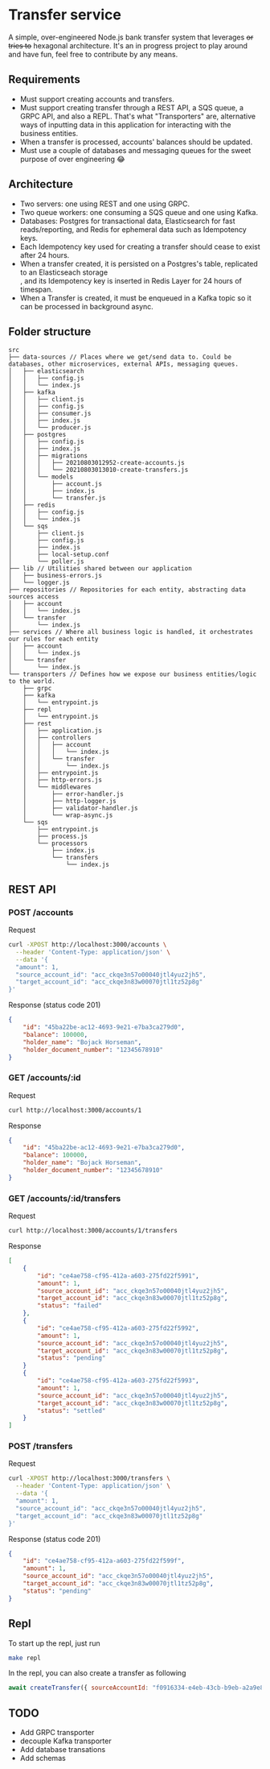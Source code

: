 # Transfer service

A simple, over-engineered Node.js bank transfer system that leverages ~~or tries to~~ hexagonal architecture. It's an in progress project to play around and have fun, feel free to contribute by any means. 

## Requirements

- Must support creating accounts and transfers.
- Must support creating transfer through a REST API, a SQS queue, a GRPC API, and also a REPL. That's what "Transporters" are, alternative ways of inputting data in this application for interacting with the business entities.
- When a transfer is processed, accounts' balances should be updated.
- Must use a couple of databases and messaging queues for the sweet purpose of over engineering :joy:

## Architecture

- Two servers: one using REST and one using GRPC.
- Two queue workers: one consuming a SQS queue and one using Kafka.
- Databases: Postgres for transactional data, Elasticsearch for fast reads/reporting, and Redis for ephemeral data such as Idempotency keys.
- Each Idempotency key used for creating a transfer should cease to exist after 24 hours. 
- When a transfer created, it is persisted on a Postgres's table, replicated to an Elasticseach storage  
, and its Idempotency key is inserted in Redis Layer for 24 hours of timespan.
- When a Transfer is created, it must be enqueued in a Kafka topic so it can be processed in background async.  


## Folder structure 

```text
src
├── data-sources // Places where we get/send data to. Could be databases, other microservices, external APIs, messaging queues.  
│   ├── elasticsearch
│   │   ├── config.js
│   │   └── index.js
│   ├── kafka
│   │   ├── client.js
│   │   ├── config.js
│   │   ├── consumer.js
│   │   ├── index.js
│   │   └── producer.js
│   ├── postgres
│   │   ├── config.js
│   │   ├── index.js
│   │   ├── migrations
│   │   │   ├── 20210803012952-create-accounts.js
│   │   │   └── 20210803013010-create-transfers.js
│   │   └── models
│   │       ├── account.js
│   │       ├── index.js
│   │       └── transfer.js
│   ├── redis
│   │   ├── config.js
│   │   └── index.js
│   └── sqs
│       ├── client.js
│       ├── config.js
│       ├── index.js
│       ├── local-setup.conf
│       └── poller.js
├── lib // Utilities shared between our application
│   ├── business-errors.js
│   └── logger.js
├── repositories // Repositories for each entity, abstracting data sources access 
│   ├── account
│   │   └── index.js
│   └── transfer
│       └── index.js
├── services // Where all business logic is handled, it orchestrates our rules for each entity
│   ├── account
│   │   └── index.js
│   └── transfer
│       └── index.js
└── transporters // Defines how we expose our business entities/logic to the world. 
    ├── grpc
    ├── kafka
    │   └── entrypoint.js
    ├── repl
    │   └── entrypoint.js
    ├── rest
    │   ├── application.js
    │   ├── controllers
    │   │   ├── account
    │   │   │   └── index.js
    │   │   └── transfer
    │   │       └── index.js
    │   ├── entrypoint.js
    │   ├── http-errors.js
    │   └── middlewares
    │       ├── error-handler.js
    │       ├── http-logger.js
    │       ├── validator-handler.js
    │       └── wrap-async.js
    └── sqs
        ├── entrypoint.js
        ├── process.js
        └── processors
            ├── index.js
            └── transfers
                └── index.js
```

## REST API

### POST /accounts

Request
```sh
curl -XPOST http://localhost:3000/accounts \
  --header 'Content-Type: application/json' \
  --data '{
  "amount": 1,
  "source_account_id": "acc_ckqe3n57o00040jtl4yuz2jh5",
  "target_account_id": "acc_ckqe3n83w00070jtl1tz52p8g"
}'
```
Response (status code 201)
```json
{
    "id": "45ba22be-ac12-4693-9e21-e7ba3ca279d0",
    "balance": 100000,
    "holder_name": "Bojack Horseman",
    "holder_document_number": "12345678910"
}
```

### GET /accounts/:id

Request
```sh
curl http://localhost:3000/accounts/1
```

Response
```json
{
    "id": "45ba22be-ac12-4693-9e21-e7ba3ca279d0",
    "balance": 100000,
    "holder_name": "Bojack Horseman",
    "holder_document_number": "12345678910"
}
```

### GET /accounts/:id/transfers

Request
```sh
curl http://localhost:3000/accounts/1/transfers
```

Response
```json
[
    {
        "id": "ce4ae758-cf95-412a-a603-275fd22f5991",
        "amount": 1,
        "source_account_id": "acc_ckqe3n57o00040jtl4yuz2jh5",
        "target_account_id": "acc_ckqe3n83w00070jtl1tz52p8g",
        "status": "failed"
    },
    {
        "id": "ce4ae758-cf95-412a-a603-275fd22f5992",
        "amount": 1,
        "source_account_id": "acc_ckqe3n57o00040jtl4yuz2jh5",
        "target_account_id": "acc_ckqe3n83w00070jtl1tz52p8g",
        "status": "pending"
    }
    {
        "id": "ce4ae758-cf95-412a-a603-275fd22f5993",
        "amount": 1,
        "source_account_id": "acc_ckqe3n57o00040jtl4yuz2jh5",
        "target_account_id": "acc_ckqe3n83w00070jtl1tz52p8g",
        "status": "settled"
    }
]
```

### POST /transfers
Request
```sh
curl -XPOST http://localhost:3000/transfers \
  --header 'Content-Type: application/json' \
  --data '{
  "amount": 1,
  "source_account_id": "acc_ckqe3n57o00040jtl4yuz2jh5",
  "target_account_id": "acc_ckqe3n83w00070jtl1tz52p8g"
}'
```

Response (status code 201)
```json
{
    "id": "ce4ae758-cf95-412a-a603-275fd22f599f",
    "amount": 1,
    "source_account_id": "acc_ckqe3n57o00040jtl4yuz2jh5",
    "target_account_id": "acc_ckqe3n83w00070jtl1tz52p8g",
    "status": "pending"
}
```

## Repl

To start up the repl, just run 
```sh
make repl
```

In the repl, you can also create a transfer as following

```js
await createTransfer({ sourceAccountId: "f0916334-e4eb-43cb-b9eb-a2a9e89277e3", targetAccountId: "b4703965-b530-4941-b6e0-c975dce98ac9", transferAmount: 15 })
```

## TODO
- Add GRPC transporter
- decouple Kafka  transporter
- Add database transations
- Add schemas
